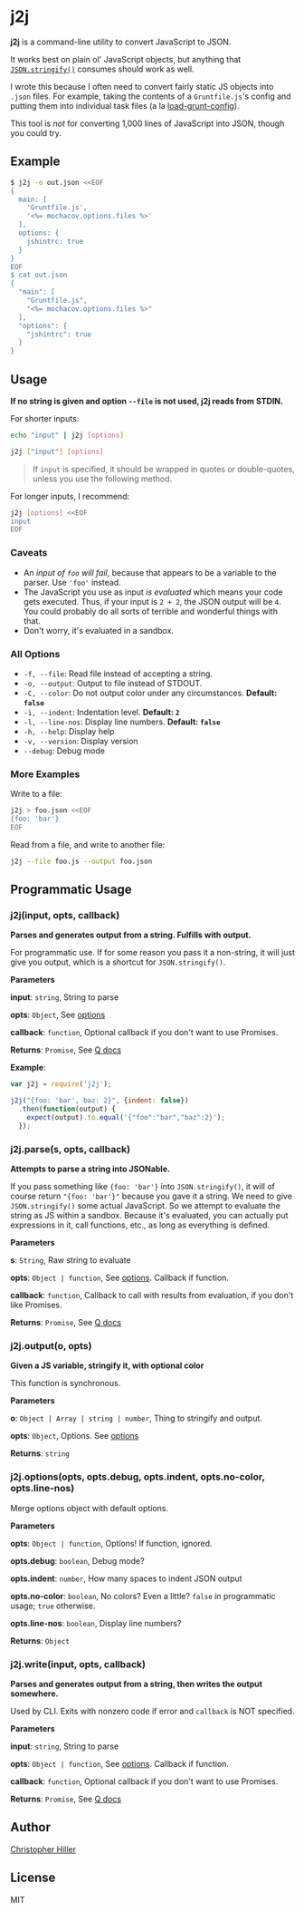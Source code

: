 # j2j

**j2j** is a command-line utility to convert JavaScript to JSON.

It works best on plain ol' JavaScript objects, but anything that [`JSON.stringify()`](https://developer.mozilla.org/en-US/docs/Web/JavaScript/Reference/Global_Objects/JSON/stringify) consumes should work as well.

I wrote this because I often need to convert fairly static JS objects into `.json` files.  For example, taking the contents of a `Gruntfile.js`'s config and putting them into individual task files (a la [load-grunt-config](https://www.npmjs.org/package/load-grunt-config)).

This tool is *not* for converting 1,000 lines of JavaScript into JSON, though you could try.
 
## Example

```sh
$ j2j -o out.json <<EOF 
{
  main: [
    'Gruntfile.js',
    '<%= mochacov.options.files %>'
  ],
  options: {
    jshintrc: true
  }
}
EOF 
$ cat out.json
{
  "main": [
    "Gruntfile.js",
    "<%= mochacov.options.files %>"
  ],
  "options": {
    "jshintrc": true
  }
}
```

## Usage

**If no string is given and option `--file` is not used, j2j reads from STDIN.** 

For shorter inputs:

```sh
echo "input" | j2j [options]
```

```sh
j2j ["input"] [options] 
```

> If `input` is specified, it should be wrapped in quotes or double-quotes, unless you use the following method.

For longer inputs, I recommend:

```sh
j2j [options] <<EOF
input
EOF
```

### Caveats

- An *input of `foo` will fail*, because that appears to be a variable to the parser.  Use `'foo'` instead.
- The JavaScript you use as input *is evaluated* which means your code gets executed.  Thus, if your input is `2 + 2`, the JSON output will be `4`.  You could probably do all sorts of terrible and wonderful things with that.
- Don't worry, it's evaluated in a sandbox.

### All Options

- `-f, --file`: Read file instead of accepting a string.
- `-o, --output`: Output to file instead of STDOUT.
- `-C, --color`: Do not output color under any circumstances.  **Default: `false`**
- `-i, --indent`: Indentation level.  **Default: `2`**
- `-l, --line-nos`: Display line numbers.  **Default: `false`**
- `-h, --help`: Display help
- `-v, --version`: Display version
- `--debug`: Debug mode

### More Examples

Write to a file:

```sh
j2j > foo.json <<EOF
{foo: 'bar'}
EOF
```

Read from a file, and write to another file:

```sh
j2j --file foo.js --output foo.json
```

## Programmatic Usage

### j2j(input, opts, callback) 

**Parses and generates output from a string.  Fulfills with output.**

For programmatic use.  If for some reason you pass it a non-string,
it will just give you output, which is a shortcut for `JSON.stringify()`.

**Parameters**

**input**: `string`, String to parse

**opts**: `Object`, See [options](#j2joptionsopts-optsdebug-optsindent-optsno-color-optsline-nos)

**callback**: `function`, Optional callback if you don't want to use Promises.

**Returns**: `Promise`, See [Q docs](https://github.com/kriskowal/q/wiki/API-Reference)

**Example**:
```js
var j2j = require('j2j');

j2j("{foo: 'bar', baz: 2}", {indent: false})
  .then(function(output) {
    expect(output).to.equal('{"foo":"bar","baz":2}');
  });
```

### j2j.parse(s, opts, callback) 

**Attempts to parse a string into JSONable.**

If you pass something like `{foo: 'bar'}` into `JSON.stringify()`, it will of course return `"{foo: 'bar'}"` because you gave it a string.  We need to give `JSON.stringify()` some actual JavaScript.  So we attempt to evaluate the string as JS within a sandbox.  Because it's evaluated, you can actually put expressions in it, call functions, etc., as long as everything is defined.

**Parameters**

**s**: `String`, Raw string to evaluate

**opts**: `Object | function`, See [options](#j2joptionsopts-optsdebug-optsindent-optsno-color-optsline-nos).  Callback if function.

**callback**: `function`, Callback to call with results from evaluation, if you don't like Promises.

**Returns**: `Promise`, See [Q docs](https://github.com/kriskowal/q/wiki/API-Reference)


### j2j.output(o, opts)
 
**Given a JS variable, stringify it, with optional color**

This function is synchronous.

**Parameters**

**o**: `Object | Array | string | number`, Thing to stringify and output.

**opts**: `Object`, Options.  See [options](#j2joptionsopts-optsdebug-optsindent-optsno-color-optsline-nos)

**Returns**: `string`


### j2j.options(opts, opts.debug, opts.indent, opts.no-color, opts.line-nos) 

Merge options object with default options.

**Parameters**

**opts**: `Object | function`, Options!  If function, ignored.

**opts.debug**: `boolean`, Debug mode?

**opts.indent**: `number`, How many spaces to indent JSON output

**opts.no-color**: `boolean`, No colors? Even a little?  `false` in programmatic usage; `true` otherwise.

**opts.line-nos**: `boolean`, Display line numbers?

**Returns**: `Object`


### j2j.write(input, opts, callback) 

**Parses and generates output from a string, then writes the output somewhere.**

Used by CLI.  Exits with nonzero code if error and `callback` is NOT specified.

**Parameters**

**input**: `string`, String to parse

**opts**: `Object | function`, See [options](#j2joptionsopts-optsdebug-optsindent-optsno-color-optsline-nos).  Callback if function.

**callback**: `function`, Optional callback if you don't want to use Promises.

**Returns**: `Promise`, See [Q docs](https://github.com/kriskowal/q/wiki/API-Reference)

## Author

[Christopher Hiller](http://boneskull.github.io)

## License

MIT
